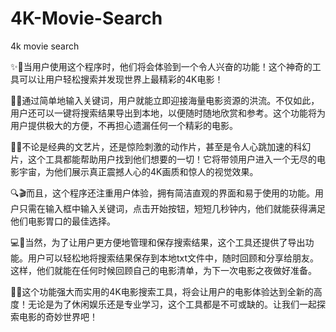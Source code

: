 # 4K-Movie-Search
4k movie search

✨🎥当用户使用这个程序时，他们将会体验到一个令人兴奋的功能！这个神奇的工具可以让用户轻松搜索并发现世界上最精彩的4K电影！

💾💡通过简单地输入关键词，用户就能立即迎接海量电影资源的洪流。不仅如此，用户还可以一键将搜索结果导出到本地，以便随时随地欣赏和参考。这个功能将为用户提供极大的方便，不再担心遗漏任何一个精彩的电影。

🌌🔥不论是经典的文艺片，还是惊险刺激的动作片，甚至是令人心跳加速的科幻片，这个工具都能帮助用户找到他们想要的一切！它将带领用户进入一个无尽的电影宇宙，为他们展示真正震撼人心的4K画质和惊人的视觉效果。

🔍🎬而且，这个程序还注重用户体验，拥有简洁直观的界面和易于使用的功能。用户只需在输入框中输入关键词，点击开始按钮，短短几秒钟内，他们就能获得满足他们电影胃口的最佳选择。

💻📝当然，为了让用户更方便地管理和保存搜索结果，这个工具还提供了导出功能。用户可以轻松地将搜索结果保存到本地txt文件中，随时回顾和分享给朋友。这样，他们就能在任何时候回顾自己的电影清单，为下一次电影之夜做好准备。

🌠🎉这个功能强大而实用的4K电影搜索工具，将会让用户的电影体验达到全新的高度！无论是为了休闲娱乐还是专业学习，这个工具都是不可或缺的。让我们一起探索电影的奇妙世界吧！
